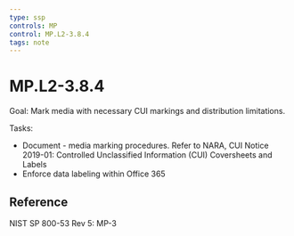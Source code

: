```yaml
---
type: ssp
controls: MP
control: MP.L2-3.8.4
tags: note
---
```


# MP.L2-3.8.4

Goal: Mark media with necessary CUI markings and distribution limitations.

Tasks:

- Document - media marking procedures. Refer to NARA, CUI Notice 2019-01: Controlled Unclassified Information (CUI) Coversheets and Labels
- Enforce data labeling within Office 365

## Reference

NIST SP 800-53 Rev 5: MP-3